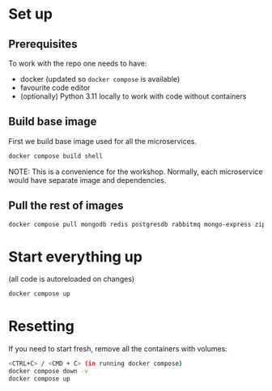# Set up

## Prerequisites

To work with the repo one needs to have:
- docker (updated so `docker compose` is available)
- favourite code editor
- (optionally) Python 3.11 locally to work with code without containers

## Build base image

First we build base image used for all the microservices.
```bash
docker compose build shell
```

NOTE: This is a convenience for the workshop. Normally, each microservice would have separate image and dependencies.

## Pull the rest of images
```bash
docker compose pull mongodb redis postgresdb rabbitmq mongo-express zipkin
```

# Start everything up
(all code is autoreloaded on changes)
```bash
docker compose up
```

# Resetting

If you need to start fresh, remove all the containers with volumes:

```bash
<CTRL+C> / <CMD + C> (in running docker compose)
docker compose down -v
docker compose up
```